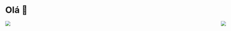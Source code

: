 <h1>Olá 👋</h1>
<div style="width: 700px">
    <img align="left" src="https://github-readme-stats.vercel.app/api/top-langs/?username=perigorvladimir&layout=compact"/>
    <img align="right" src="https://skillicons.dev/icons?i=java,spring,ts,vue,postgres,gitlab&perline=2&theme=light" />
</div>

